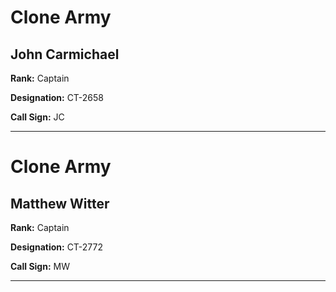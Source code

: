 # Clone Army

## John Carmichael

**Rank:** Captain

**Designation:** CT-2658

**Call Sign:** JC

----
# Clone Army

## Matthew Witter

**Rank:** Captain

**Designation:** CT-2772

**Call Sign:** MW

----